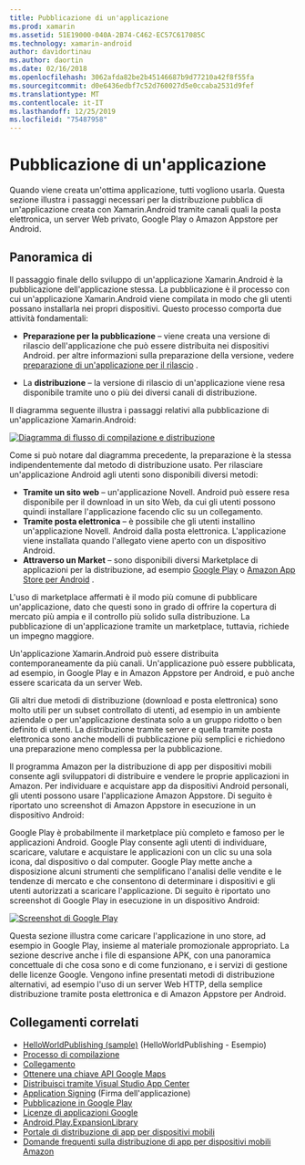 ```yaml
---
title: Pubblicazione di un'applicazione
ms.prod: xamarin
ms.assetid: 51E19000-040A-2B74-C462-EC57C617085C
ms.technology: xamarin-android
author: davidortinau
ms.author: daortin
ms.date: 02/16/2018
ms.openlocfilehash: 3062afda82be2b45146687b9d77210a42f8f55fa
ms.sourcegitcommit: d0e6436edbf7c52d760027d5e0ccaba2531d9fef
ms.translationtype: MT
ms.contentlocale: it-IT
ms.lasthandoff: 12/25/2019
ms.locfileid: "75487958"
---
```

# <a name="publishing-an-application"></a>Pubblicazione di un'applicazione

Quando viene creata un'ottima applicazione, tutti vogliono usarla. Questa sezione illustra i passaggi necessari per la distribuzione pubblica di un'applicazione creata con Xamarin.Android tramite canali quali la posta elettronica, un server Web privato, Google Play o Amazon Appstore per Android.

## <a name="overview"></a>Panoramica di

Il passaggio finale dello sviluppo di un'applicazione Xamarin.Android è la pubblicazione dell'applicazione stessa. La pubblicazione è il processo con cui un'applicazione Xamarin.Android viene compilata in modo che gli utenti possano installarla nei propri dispositivi. Questo processo comporta due attività fondamentali:

- **Preparazione per la pubblicazione** &ndash; viene creata una versione di rilascio dell'applicazione che può essere distribuita nei dispositivi Android. per altre informazioni sulla preparazione della versione, vedere [preparazione di un'applicazione per il rilascio](~/android/deploy-test/release-prep/index.md) .

- La **distribuzione** &ndash; la versione di rilascio di un'applicazione viene resa disponibile tramite uno o più dei diversi canali di distribuzione.

Il diagramma seguente illustra i passaggi relativi alla pubblicazione di un'applicazione Xamarin.Android:

[![Diagramma di flusso di compilazione e distribuzione](images/build-and-deploy-steps.png)](images/build-and-deploy-steps.png#lightbox)

Come si può notare dal diagramma precedente, la preparazione è la stessa indipendentemente dal metodo di distribuzione usato. Per rilasciare un'applicazione Android agli utenti sono disponibili diversi metodi:

- **Tramite un sito web** &ndash; un'applicazione Novell. Android può essere resa disponibile per il download in un sito Web, da cui gli utenti possono quindi installare l'applicazione facendo clic su un collegamento.
- **Tramite posta elettronica** &ndash; è possibile che gli utenti installino un'applicazione Novell. Android dalla posta elettronica. L'applicazione viene installata quando l'allegato viene aperto con un dispositivo Android.
- **Attraverso un Market** &ndash; sono disponibili diversi Marketplace di applicazioni per la distribuzione, ad esempio [Google Play](https://play.google.com/) o [Amazon App Store per Android](https://www.amazon.com/mobile-apps/b?ie=UTF8&node=2350149011) .

L'uso di marketplace affermati è il modo più comune di pubblicare un'applicazione, dato che questi sono in grado di offrire la copertura di mercato più ampia e il controllo più solido sulla distribuzione. La pubblicazione di un'applicazione tramite un marketplace, tuttavia, richiede un impegno maggiore.

Un'applicazione Xamarin.Android può essere distribuita contemporaneamente da più canali. Un'applicazione può essere pubblicata, ad esempio, in Google Play e in Amazon Appstore per Android, e può anche essere scaricata da un server Web.

Gli altri due metodi di distribuzione (download e posta elettronica) sono molto utili per un subset controllato di utenti, ad esempio in un ambiente aziendale o per un'applicazione destinata solo a un gruppo ridotto o ben definito di utenti.
La distribuzione tramite server e quella tramite posta elettronica sono anche modelli di pubblicazione più semplici e richiedono una preparazione meno complessa per la pubblicazione.

Il programma Amazon per la distribuzione di app per dispositivi mobili consente agli sviluppatori di distribuire e vendere le proprie applicazioni in Amazon. Per individuare e acquistare app da dispositivi Android personali, gli utenti possono usare l'applicazione Amazon Appstore. Di seguito è riportato uno screenshot di Amazon Appstore in esecuzione in un dispositivo Android:

Google Play è probabilmente il marketplace più completo e famoso per le applicazioni Android. Google Play consente agli utenti di individuare, scaricare, valutare e acquistare le applicazioni con un clic su una sola icona, dal dispositivo o dal computer. Google Play mette anche a disposizione alcuni strumenti che semplificano l'analisi delle vendite e le tendenze di mercato e che consentono di determinare i dispositivi e gli utenti autorizzati a scaricare l'applicazione. Di seguito è riportato uno screenshot di Google Play in esecuzione in un dispositivo Android:

[![Screenshot di Google Play](images/google-play-app.png)](images/google-play-app.png#lightbox)

Questa sezione illustra come caricare l'applicazione in uno store, ad esempio in Google Play, insieme al materiale promozionale appropriato. La sezione descrive anche i file di espansione APK, con una panoramica concettuale di che cosa sono e di come funzionano, e i servizi di gestione delle licenze Google. Vengono infine presentati metodi di distribuzione alternativi, ad esempio l'uso di un server Web HTTP, della semplice distribuzione tramite posta elettronica e di Amazon Appstore per Android.

## <a name="related-links"></a>Collegamenti correlati

- [HelloWorldPublishing (sample)](https://docs.microsoft.com/samples/xamarin/monodroid-samples/helloworldpublishing) (HelloWorldPublishing - Esempio)
- [Processo di compilazione](~/android/deploy-test/building-apps/build-process.md)
- [Collegamento](~/android/deploy-test/linker.md)
- [Ottenere una chiave API Google Maps](~/android/platform/maps-and-location/maps/obtaining-a-google-maps-api-key.md)
- [Distribuisci tramite Visual Studio App Center](https://docs.microsoft.com/appcenter/distribution/stores/googleplay)
- [Application Signing](https://source.android.com/security/apksigning/) (Firma dell'applicazione)
- [Pubblicazione in Google Play](https://developer.android.com/distribute/googleplay/publish/index.html)
- [Licenze di applicazioni Google](https://developer.android.com/guide/google/play/licensing/index.html)
- [Android.Play.ExpansionLibrary](https://github.com/mattleibow/Android.Play.ExpansionLibrary)
- [Portale di distribuzione di app per dispositivi mobili](https://developer.amazon.com/welcome.html)
- [Domande frequenti sulla distribuzione di app per dispositivi mobili Amazon](https://developer.amazon.com/help/faq.html)
